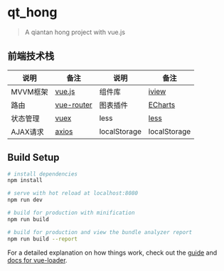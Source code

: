 # qt_hong

> A qiantan hong project with vue.js

## 前端技术栈
| 说明 | 备注 | 说明 | 备注 |
|--------|--------|--------|--------|
|  MVVM框架 |  [vue.js](https://cn.vuejs.org) | 组件库 | [iview](https://www.iviewui.com) |
| 路由 |  [vue-router](https://router.vuejs.org) | 图表插件 | [ECharts](http://echarts.baidu.com) |
| 状态管理 | [vuex](https://vuex.vuejs.org) | less | [less](http://lesscss.cn) |
| AJAX请求 | [axios](https://github.com/axios/axios) | localStorage | localStorage |

## Build Setup

``` bash
# install dependencies
npm install

# serve with hot reload at localhost:8080
npm run dev

# build for production with minification
npm run build

# build for production and view the bundle analyzer report
npm run build --report
```

For a detailed explanation on how things work, check out the [guide](http://vuejs-templates.github.io/webpack/) and [docs for vue-loader](http://vuejs.github.io/vue-loader).
